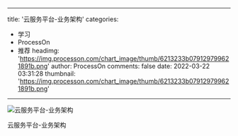
---
title: '云服务平台-业务架构'
categories: 
 - 学习
 - ProcessOn
 - 推荐
headimg: 'https://img.processon.com/chart_image/thumb/6213233b079129799621891b.png'
author: ProcessOn
comments: false
date: 2022-03-22 03:31:28
thumbnail: 'https://img.processon.com/chart_image/thumb/6213233b079129799621891b.png'
---

<div>   
<img class="thumb" alt="云服务平台-业务架构" src="https://img.processon.com/chart_image/thumb/6213233b079129799621891b.png" referrerpolicy="no-referrer">
<p>云服务平台-业务架构</p>  
</div>
            